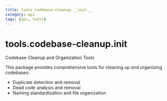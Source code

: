 ```yaml
---
title: tools.codebase-cleanup.__init__
category: api
tags: [api, tools]
---
```


# tools.codebase-cleanup.__init__

Codebase Cleanup and Organization Tools

This package provides comprehensive tools for cleaning up and organizing codebases:
- Duplicate detection and removal
- Dead code analysis and removal  
- Naming standardization and file organization

